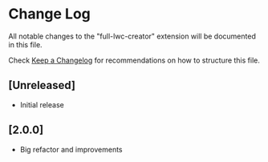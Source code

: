 # Change Log

All notable changes to the "full-lwc-creator" extension will be documented in this file.

Check [Keep a Changelog](http://keepachangelog.com/) for recommendations on how to structure this file.

## [Unreleased]

-   Initial release

## [2.0.0]

-   Big refactor and improvements
